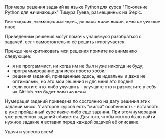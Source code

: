 Примеры решения заданий на языке Python для курса "Поколение Python для начинающих" Тимура Гуева, размещенных на Stepic.

Все задания, размещенные здесь, решены мною лично, если не указано иное.

Приведенные решения могут помочь учащемуся разобраться с задачей, если самостоятельно её решить неполучается.

Прежде чем критиковать мои решения примите ко вниманию следующее:
- я не программист, ни когда им не был и уже никогда не буду;
- программирование для меня просто хобби;
- решения заданий, приведенные здесь, не идеальны и даже не оптимальны, но это мои решения и для меня это подвиг!
- если хотите что-либо улучшить - улучшите это и разместите у себя на GitHub, это будет полезно всем.

Нумерация заданий приведена по состоянию на дату решения этих заданий мною.
У авторов курсов есть "милая" особенность - вставлять в уже пройденный курс какие-либо еще задания.
При этом нумерация уже решенных заданий сбивается.
Для того, чтобы можно было найти нужное задание я вставил перед каждой задачей её описание.

Удачи и успехов всем!
